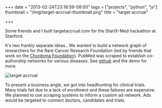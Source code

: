 +++
date = "2013-02-24T23:18:59-08:00"
tags = ["projects", "python", "js"]
thumbnail = "/img/target-accrual-thumbnail.png"
title = "target accrual"

+++

Some friends and I built targetaccrual.com for the StartX-Med hackathon at Stanford.

<!--more-->

It's two frankly separate ideas..
We wanted to build a network graph of researchers for the Rare Cancer Research Foundation
(led by friends that work on the [Chordoma Foundation](http://chordoma.org)).
PubMed was scraped to establish co-authorship networks for various diseases.
See [github](https://github.com/yosemitebandit/crabnet) and the demo for more.

![target accrual](/img/target-accrual-polycythemia-vera.png)

To present a business angle, we got into headhunting for clinical trials.
Many trials fail due to a lack of enrollment and these failures are expensive.
We planned to use scraping systems to inform a custom ad network.
Ads would be targeted to connect doctors, candidates and trials.

